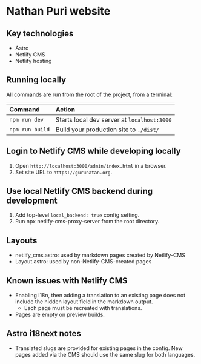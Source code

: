 # Nathan Puri website

## Key technologies

- Astro
- Netlify CMS
- Netlify hosting

## Running locally

All commands are run from the root of the project, from a terminal:

| Command         | Action                                      |
| :-------------- | :------------------------------------------ |
| `npm run dev`   | Starts local dev server at `localhost:3000` |
| `npm run build` | Build your production site to `./dist/`     |

## Login to Netlify CMS while developing locally

1. Open `http://localhost:3000/admin/index.html` in a browser.
1. Set site URL to `https://gurunatan.org`.

## Use local Netlify CMS backend during development

1. Add top-level `local_backend: true` config setting.
1. Run npx netlify-cms-proxy-server from the root directory.

## Layouts

- netlify_cms.astro: used by markdown pages created by Netlify-CMS
- Layout.astro: used by non-Netlify-CMS-created pages

## Known issues with Netlify CMS

- Enabling i18n, then adding a translation to an existing page does not include the hidden layout field in the markdown output.
  - Each page must be recreated with translations.
- Pages are empty on preview builds.

## Astro i18next notes

- Translated slugs are provided for existing pages in the config. New pages added via the CMS should use the same slug for both languages.
